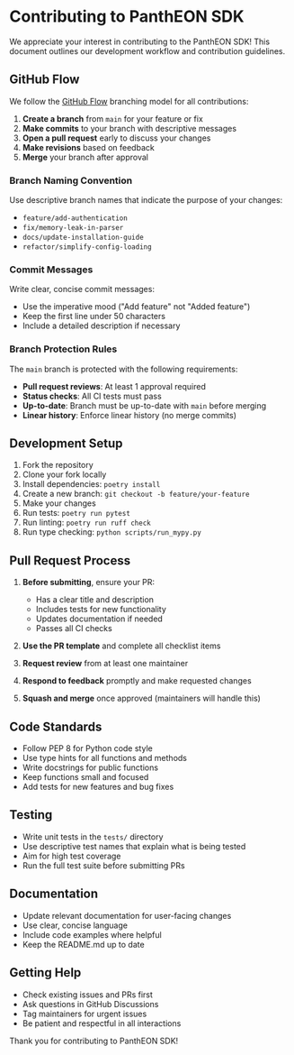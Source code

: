 # Contributing to PanthEON SDK

We appreciate your interest in contributing to the PanthEON SDK! This document outlines our development workflow and contribution guidelines.

## GitHub Flow

We follow the [GitHub Flow](https://guides.github.com/introduction/flow/) branching model for all contributions:

1. **Create a branch** from `main` for your feature or fix
2. **Make commits** to your branch with descriptive messages
3. **Open a pull request** early to discuss your changes
4. **Make revisions** based on feedback
5. **Merge** your branch after approval

### Branch Naming Convention

Use descriptive branch names that indicate the purpose of your changes:
- `feature/add-authentication`
- `fix/memory-leak-in-parser`
- `docs/update-installation-guide`
- `refactor/simplify-config-loading`

### Commit Messages

Write clear, concise commit messages:
- Use the imperative mood ("Add feature" not "Added feature")
- Keep the first line under 50 characters
- Include a detailed description if necessary

### Branch Protection Rules

The `main` branch is protected with the following requirements:
- **Pull request reviews**: At least 1 approval required
- **Status checks**: All CI tests must pass
- **Up-to-date**: Branch must be up-to-date with `main` before merging
- **Linear history**: Enforce linear history (no merge commits)

## Development Setup

1. Fork the repository
2. Clone your fork locally
3. Install dependencies: `poetry install`
4. Create a new branch: `git checkout -b feature/your-feature`
5. Make your changes
6. Run tests: `poetry run pytest`
7. Run linting: `poetry run ruff check`
8. Run type checking: `python scripts/run_mypy.py`

## Pull Request Process

1. **Before submitting**, ensure your PR:
   - Has a clear title and description
   - Includes tests for new functionality
   - Updates documentation if needed
   - Passes all CI checks

2. **Use the PR template** and complete all checklist items

3. **Request review** from at least one maintainer

4. **Respond to feedback** promptly and make requested changes

5. **Squash and merge** once approved (maintainers will handle this)

## Code Standards

- Follow PEP 8 for Python code style
- Use type hints for all functions and methods
- Write docstrings for public functions
- Keep functions small and focused
- Add tests for new features and bug fixes

## Testing

- Write unit tests in the `tests/` directory
- Use descriptive test names that explain what is being tested
- Aim for high test coverage
- Run the full test suite before submitting PRs

## Documentation

- Update relevant documentation for user-facing changes
- Use clear, concise language
- Include code examples where helpful
- Keep the README.md up to date

## Getting Help

- Check existing issues and PRs first
- Ask questions in GitHub Discussions
- Tag maintainers for urgent issues
- Be patient and respectful in all interactions

Thank you for contributing to PanthEON SDK!
